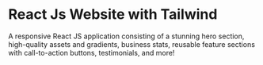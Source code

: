 
# React Js Website with Tailwind

A responsive React JS application consisting of a stunning hero section, high-quality assets and gradients, business stats, reusable feature sections with call-to-action buttons, testimonials, and more!







